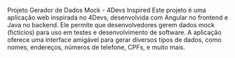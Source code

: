 Projeto Gerador de Dados Mock - 4Devs Inspired
Este projeto é uma aplicação web inspirada no 4Devs, desenvolvida com Angular no frontend e Java no backend. Ele permite que desenvolvedores gerem dados mock (fictícios) para uso em testes e desenvolvimento de software. A aplicação oferece uma interface amigável para gerar diversos tipos de dados, como nomes, endereços, números de telefone, CPFs, e muito mais.
